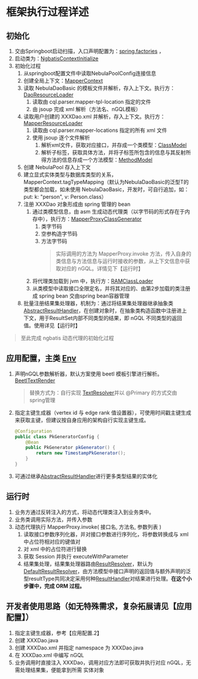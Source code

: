 
<!--
Copyright (c) 2022 All project authors and nebula-contrib. All rights reserved.

This source code is licensed under Apache 2.0 License.
-->

# 框架执行过程详述

## 初始化

1. 交由Springboot启动扫描，入口声明配置为：[spring.factories](./src/main/resources/META-INF/spring.factories) ，
2. 启动类为：[NgbatisContextInitialize](src/main/java/org/nebula/contrib/ngbatis/NgbatisContextInitializer.java)
3. 初始化过程
    1. 从springboot配置文件中读取NebulaPoolConfig连接信息
    2. 创建全局上下文：[MapperContext](src/main/java/org/nebula/contrib/ngbatis/models/MapperContext.java)<!-- @IGNORE PREVIOUS: link -->
    3. 读取 NebulaDaoBasic 的模板文件并解析，存入上下文。执行方：[DaoResourceLoader](./src/main/java/org/nebula/contrib/ngbatis/io/DaoResourceLoader.java)
        1. 读取由 cql.parser.mapper-tpl-location 指定的文件
        2. 由 jsoup 完成 xml 解析（方法名、nGQL模板）
    4. 读取用户创建的 XXXDao.xml 并解析，存入上下文。执行方：[MapperResourceLoader](./src/main/java/org/nebula/contrib/ngbatis/io/MapperResourceLoader.java)
        1. 读取由 cql.parser.mapper-locations 指定的所有 xml 文件
        2. 使用 jsoup 逐个文件解析
            1. 解析xml文件，获取对应接口，并存成一个类模型：[ClassModel](./src/main/java/org/nebula/contrib/ngbatis/models/ClassModel.java)
            2. 解析子标签，获取具体方法，并将子标签所包含的信息与其反射所得方法的信息存成一个方法模型：[MethodModel](./src/main/java/org/nebula/contrib/ngbatis/models/MethodModel.java)
    5. 创建 NebulaPool 存入上下文
    6. 建立显式实体类型与数据库类型的关系，MapperContext.tagTypeMapping（默认为NebulaDaoBasic的泛型T的类型都会加载，如未使用 NebulaDaoBasic，开发时，可自行追加，如：put: k: "person", v: Person.class）
    7. 注册 XXXDao 对象形成由 spring 管理的 bean
        1. 通过类模型信息，由 asm 生成动态代理类（以字节码的形式存在于内存中），执行方：[MapperProxyClassGenerator](./src/main/java/org/nebula/contrib/ngbatis/proxy/MapperProxyClassGenerator.java)
            1. 类字节码
            2. 空参构造字节码
            3. 方法字节码
                > 实际调用的方法为 MapperProxy.invoke 方法，传入自身的类信息与方法信息与运行时接收的参数，从上下文信息中获取对应的 nGQL。详情见下【运行时】
        2. 将代理类加载到 jvm 中，执行方：[RAMClassLoader](src/main/java/org/nebula/contrib/ngbatis/proxy/RamClassLoader.java)
        3. 从类模型中读取接口全限定名，并将其对应的、由第2步加载的类注册成 spring bean 交由spring bean容器管理
    8. 批量注册结果集处理器，机制为：通过将结果集处理器继承抽象类[AbstractResultHandler](./src/main/java/org/nebula/contrib/ngbatis/handler/AbstractResultHandler.java)，在创建对象时，在抽象类构造函数中注册进上下文，用于ResultSet内部不同类型的结果，即 nGQL 不同类型的返回值。使用详见【运行时】

> 至此完成 ngbatis 动态代理的初始化过程

## 应用配置，主类 [Env](src/main/java/org/nebula/contrib/ngbatis/Env.java)

1. 声明nGQL参数解析器，默认方案使用 beetl 模板引擎进行解析。[BeetlTextRender](./src/main/java/org/nebula/contrib/ngbatis/binding/BeetlTextRender.java)
    > 替换方式为：自行实现 [TextResolver](src/main/java/org/nebula/contrib/ngbatis/TextResolver.java)并以 @Primary 的方式交由spring管理
2. 指定主键生成器（vertex id 与 edge rank 值设置器），可使用时间戳主键生成来获取主键，但建议按自身应用的架构自行实现主键生成。

    ```java
    @Configuration
    public class PkGeneratorConfig {
        @Bean
        public PkGenerator pkGenerator() {
            return new TimestampPkGenerator();
        }
    }
    ```

3. 可通过继承[AbstractResultHandler](./src/main/java/org/nebula/contrib/ngbatis/handler/AbstractResultHandler.java)进行更多类型结果的实体化

## 运行时

1. 业务方通过反转注入的方式，将动态代理类注入到业务类中。
2. 业务类调用实际方法，并传入参数
3. 动态代理执行 MapperProxy.invoke( 接口名, 方法名, 参数列表 )
    1. 读取接口参数序列化器，并对接口参数进行序列化，将参数转换成与 xml 中占位符相对应的键值对
    2. 对 xml 中的占位符进行替换
    3. 获取 Session 并执行 executeWithParameter
    4. 结果集处理，结果集处理器路由[ResultResolver](src/main/java/org/nebula/contrib/ngbatis/ResultResolver.java)，默认为 [DefaultResultResolver](./src/main/java/org/nebula/contrib/ngbatis/binding/DefaultResultResolver.java)，由方法模型中接口声明的返回值与额外声明的泛型resultType共同决定采用何种[ResultHandler](src/main/java/org/nebula/contrib/ngbatis/ResultHandler.java)对结果进行处理。**在这个小步骤中，完成 ORM 过程。**

## 开发者使用思路（如无特殊需求，复杂拓展请见【应用配置】）

1. 指定主键生成器，参考【应用配置.2】
2. 创建 XXXDao.java
3. 创建 XXXDao.xml 并指定 namespace 为 XXXDao.java
4. 在 XXXDao.xml 中编写 nGQL
5. 业务调用时直接注入 XXXDao，调用对应方法即可获取并执行对应 nGQL，无需处理结果集，便能拿到所需 实体对象
